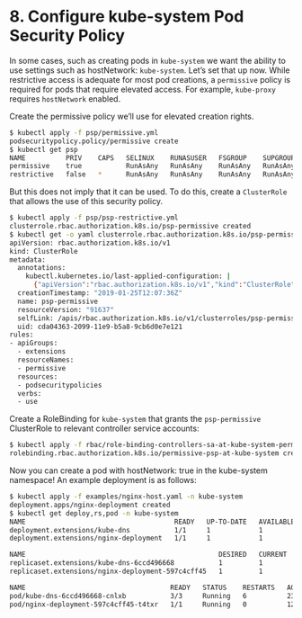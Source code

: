 # 8. Configure kube-system Pod Security Policy

In some cases, such as creating pods in `kube-system` we want the ability to use settings such as hostNetwork: `kube-system`. Let’s set that up now. While restrictive access is adequate for most pod creations, a `permissive` policy is required for pods that require elevated access. For example, `kube-proxy` requires `hostNetwork` enabled.

Create the permissive policy we’ll use for elevated creation rights.

```bash
$ kubectl apply -f psp/permissive.yml
podsecuritypolicy.policy/permissive create
$ kubectl get psp
NAME          PRIV    CAPS   SELINUX    RUNASUSER   FSGROUP    SUPGROUP   READONLYROOTFS   VOLUMES
permissive    true           RunAsAny   RunAsAny    RunAsAny   RunAsAny   false            *
restrictive   false   *      RunAsAny   RunAsAny    RunAsAny   RunAsAny   false            configMap,downwardAPI,emptyDir,persistentVolumeClaim,secret,projected
```

But this does not imply that it can be used. To do this, create a `ClusterRole` that allows the use of this security policy.

```bash
$ kubectl apply -f psp/psp-restrictive.yml
clusterrole.rbac.authorization.k8s.io/psp-permissive created
$ kubectl get -o yaml clusterrole.rbac.authorization.k8s.io/psp-permissive
apiVersion: rbac.authorization.k8s.io/v1
kind: ClusterRole
metadata:
  annotations:
    kubectl.kubernetes.io/last-applied-configuration: |
      {"apiVersion":"rbac.authorization.k8s.io/v1","kind":"ClusterRole","metadata":{"annotations":{},"name":"psp-permissive"},"rules":[{"apiGroups":["extensions"],"resourceNames":["permissive"],"resources":["podsecuritypolicies"],"verbs":["use"]}]}
  creationTimestamp: "2019-01-25T12:07:36Z"
  name: psp-permissive
  resourceVersion: "91637"
  selfLink: /apis/rbac.authorization.k8s.io/v1/clusterroles/psp-permissive
  uid: cda04363-2099-11e9-b5a8-9cb6d0e7e121
rules:
- apiGroups:
  - extensions
  resourceNames:
  - permissive
  resources:
  - podsecuritypolicies
  verbs:
  - use
```

Create a RoleBinding for `kube-system` that grants the `psp-permissive` ClusterRole to relevant controller service accounts:

```bash
$ kubectl apply -f rbac/role-binding-controllers-sa-at-kube-system-permissive-psp.yaml
rolebinding.rbac.authorization.k8s.io/permissive-psp-at-kube-system created
```

Now you can create a pod with hostNetwork: true in the kube-system namespace! An example deployment is as follows:

```bash
$ kubectl apply -f examples/nginx-host.yaml -n kube-system
deployment.apps/nginx-deployment created
$ kubectl get deploy,rs,pod -n kube-system
NAME                                     READY   UP-TO-DATE   AVAILABLE   AGE
deployment.extensions/kube-dns           1/1     1            1           23h
deployment.extensions/nginx-deployment   1/1     1            1           12s

NAME                                                DESIRED   CURRENT   READY   AGE
replicaset.extensions/kube-dns-6ccd496668           1         1         1       23h
replicaset.extensions/nginx-deployment-597c4cff45   1         1         1       12s

NAME                                    READY   STATUS    RESTARTS   AGE
pod/kube-dns-6ccd496668-cnlxb           3/3     Running   6          23h
pod/nginx-deployment-597c4cff45-t4txr   1/1     Running   0          12s
```

